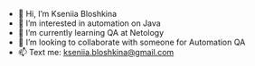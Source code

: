 - 👋 Hi, I’m Kseniia Bloshkina
- 👀 I’m interested in automation on Java
- 🌱 I’m currently learning QA at Netology
- 💞️ I’m looking to collaborate with someone for Automation QA
- 📫 Text me: kseniia.bloshkina@gmail.com

<!---
ks1109b/ks1109b is a ✨ special ✨ repository because its `README.md` (this file) appears on your GitHub profile.
You can click the Preview link to take a look at your changes.
--->
